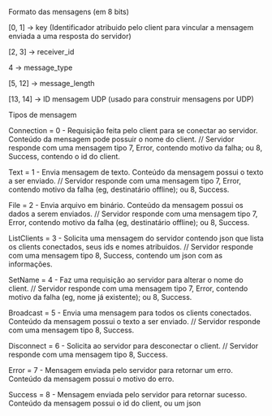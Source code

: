 Formato das mensagens (em 8 bits)

[0, 1] -> key (Identificador atribuido pelo client para vincular a mensagem enviada a uma resposta do servidor)

[2, 3] -> receiver_id

4 -> message_type

[5, 12] -> message_length

[13, 14] -> ID mensagem UDP (usado para construir mensagens por UDP)

Tipos de mensagem

Connection = 0 - Requisição feita pelo client para se conectar ao servidor. Conteúdo da mensagem pode possuir o nome do
client. // Servidor responde com uma mensagem tipo 7, Error, contendo motivo da falha; ou 8, Success, contendo o id do
client.

Text = 1 - Envia mensagem de texto. Conteúdo da mensagem possui o texto a ser enviado. // Servidor responde com uma
mensagem tipo 7, Error, contendo motivo da falha (eg, destinatário offline); ou 8, Success.

File = 2 - Envia arquivo em binário. Conteúdo da mensagem possui os dados a serem enviados. // Servidor responde com uma
mensagem tipo 7, Error, contendo motivo da falha (eg, destinatário offline); ou 8, Success.

ListClients = 3 - Solicita uma mensagem do servidor contendo json que lista os clients conectados, seus ids e nomes
atribuidos. // Servidor responde com uma mensagem tipo 8, Success, contendo um json com as informações.

SetName = 4 - Faz uma requisição ao servidor para alterar o nome do client. // Servidor responde com uma mensagem tipo
7, Error, contendo motivo da falha (eg, nome já existente); ou 8, Success.

Broadcast = 5 - Envia uma mensagem para todos os clients conectados. Conteúdo da mensagem possui o texto a ser
enviado. // Servidor responde com uma mensagem tipo 8, Success.

Disconnect = 6 - Solicita ao servidor para desconectar o client. // Servidor responde com uma mensagem tipo 8, Success.

Error = 7 - Mensagem enviada pelo servidor para retornar um erro. Conteúdo da mensagem possui o motivo do erro.

Success = 8 - Mensagem enviada pelo servidor para retornar sucesso. Conteúdo da mensagem possui o id do client, ou um
json